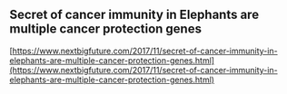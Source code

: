 ## Secret of cancer immunity in Elephants are multiple cancer protection genes
  
  [https://www.nextbigfuture.com/2017/11/secret-of-cancer-immunity-in-elephants-are-multiple-cancer-protection-genes.html](https://www.nextbigfuture.com/2017/11/secret-of-cancer-immunity-in-elephants-are-multiple-cancer-protection-genes.html)